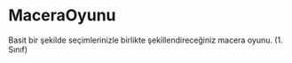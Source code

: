 # MaceraOyunu
Basit bir şekilde seçimlerinizle birlikte şekillendireceğiniz macera oyunu. (1. Sınıf)
